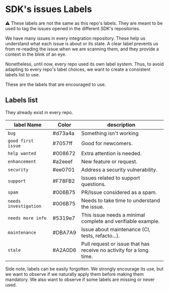 # SDK's issues Labels

⚠️ These labels are not the same as this repo's labels. They are meant to be used to tag the issues opened in the different SDK's repositories.

We have many issues in every integration repository. These help us understand what each issue is about or its state.
A clear label prevents us from re-reading the issue when we are scanning them, and they provide a context in the blink of an eye.

Nonetheless, until now, every repo used its own label system. Thus, to avoid adapting to every repo's label choices, we want to create a consistent labels list to use.

These are the labels that are encouraged to use.

## Labels list

They already exist in every repo.

| label Name  | Color  | description  |
|---|---|---|
| `bug` | #d73a4a | Something isn't working |
| `good first issue` | #7057ff | Good for newcomers. |
| `help wanted` | #008672 | Extra attention is needed. |
| `enhancement` | #a2eeef | New feature or request. |
| `security` | #ee0701 | Address a security vulnerability. |
| `support` | #F78FB2| Issues related to support questions. |
| `spam`  | #006B75  | PR/Issue considered as a spam.  |
| `needs investigation`  | #006B75  | Needs to take time to understand the issue.  |
| `needs more info`  | #5319e7  |  This issue needs a minimal complete and verifiable example. |
| `maintenance` | #DBA7A9  | Issue about maintenance (CI, tests, refacto...). |
| `stale` | #A2A0D6 | Pull request or issue that has receive no activity for a long time. |

Side note, labels can be easily forgotten. We strongly encourage its use, but we want to observe if we naturally apply them before making them mandatory. We also want to observe if some labels are missing or never used.
